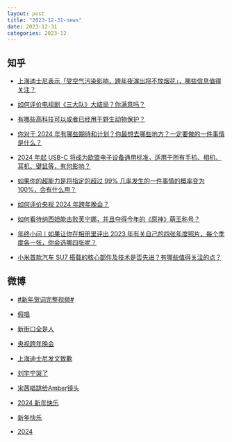 ```yaml
---
layout: post
title: "2023-12-31-news"
date: 2023-12-31
categories: 2023-12
---
```


## 知乎

- [上海迪士尼表示「受空气污染影响，跨年夜演出将不放烟花」，哪些信息值得关注？](https://www.zhihu.com/question/637470058)<br/>

- [如何评价电视剧《三大队》大结局？你满意吗？](https://www.zhihu.com/question/637467587)<br/>

- [有哪些高科技可以或者已经用于野生动物保护？](https://www.zhihu.com/question/65628095)<br/>

- [你对于 2024 年有哪些期待和计划？你最想去哪些地方？一定要做的一件事情是什么？](https://www.zhihu.com/question/632640181)<br/>

- [2024 年起 USB-C 将成为欧盟电子设备通用标准，适用于所有手机、相机、耳机、键鼠等，有何影响？](https://www.zhihu.com/question/637409535)<br/>

- [如果你的超能力是将指定的超过 99% 几率发生的一件事情的概率变为 100%，会有什么用？](https://www.zhihu.com/question/549227920)<br/>

- [如何评价央视 2024 年跨年晚会？](https://www.zhihu.com/question/637475115)<br/>

- [如何看待纳西妲能击败芙宁娜，并且夺得今年的《原神》萌王称号？](https://www.zhihu.com/question/636676181)<br/>

- [年终小问丨如果让你在相册里评出 2023 年有关自己的四张年度照片，每个季度各一张，你会选哪四张呢？](https://www.zhihu.com/question/631689980)<br/>

- [小米首款汽车 SU7 搭载的核心部件及技术是否先进？有哪些值得关注的点？](https://www.zhihu.com/question/637238460)<br/>



## 微博

- [#新年贺词完整视频#](https://s.weibo.com#)<br/>

- [假唱 ](https://s.weibo.com/weibo?q=%E5%81%87%E5%94%B1&t=31&band_rank=1&Refer=top)<br/>

- [新街口全是人 ](https://s.weibo.com/weibo?q=%E6%96%B0%E8%A1%97%E5%8F%A3%E5%85%A8%E6%98%AF%E4%BA%BA&t=31&band_rank=2&Refer=top)<br/>

- [央视跨年晚会 ](https://s.weibo.com/weibo?q=%23%E5%A4%AE%E8%A7%86%E8%B7%A8%E5%B9%B4%E6%99%9A%E4%BC%9A%23&t=31&band_rank=3&Refer=top)<br/>

- [上海迪士尼发文致歉 ](https://s.weibo.com/weibo?q=%23%E4%B8%8A%E6%B5%B7%E8%BF%AA%E5%A3%AB%E5%B0%BC%E5%8F%91%E6%96%87%E8%87%B4%E6%AD%89%23&t=31&band_rank=4&Refer=top)<br/>

- [刘宇宁哭了 ](https://s.weibo.com/weibo?q=%23%E5%88%98%E5%AE%87%E5%AE%81%E5%93%AD%E4%BA%86%23&t=31&band_rank=5&Refer=top)<br/>

- [宋茜唱跳给Amber镜头 ](https://s.weibo.com/weibo?q=%E5%AE%8B%E8%8C%9C%E5%94%B1%E8%B7%B3%E7%BB%99Amber%E9%95%9C%E5%A4%B4&t=31&band_rank=6&Refer=top)<br/>

- [2024 新年快乐 ](https://s.weibo.com/weibo?q=%232024%20%E6%96%B0%E5%B9%B4%E5%BF%AB%E4%B9%90%23&topic_ad=1&t=31&band_rank=&Refer=top)<br/>

- [新年快乐 ](https://s.weibo.com/weibo?q=%23%E6%96%B0%E5%B9%B4%E5%BF%AB%E4%B9%90%23&t=31&band_rank=7&Refer=top)<br/>

- [2024 ](https://s.weibo.com/weibo?q=2024&t=31&band_rank=8&Refer=top)<br/>



